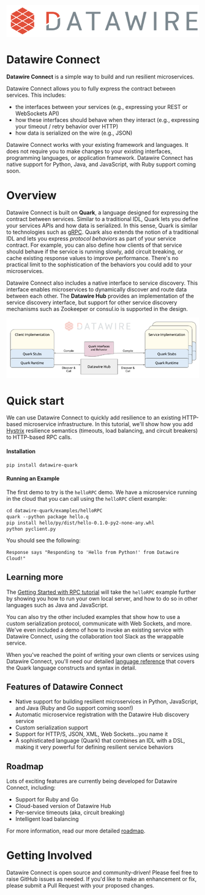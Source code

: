 ![Datawire](static-files/dw-logo.png)

# Datawire Connect

**Datawire Connect** is a simple way to build and run resilient microservices.

Datawire Connect allows you to fully express the contract between
services. This includes:

* the interfaces between your services (e.g., expressing your REST or WebSockets API)
* how these interfaces should behave when they interact (e.g.,
  expressing your timeout / retry behavior over HTTP)
* how data is serialized on the wire (e.g., JSON)

Datawire Connect works with your existing framework and languages. It
does not require you to make changes to your existing interfaces,
programming languages, or application framework. Datawire Connect
has native support for Python, Java, and JavaScript, with Ruby support
coming soon.

# Overview

Datawire Connect is built on **Quark**, a language designed for
expressing the contract between services. Similar to a traditional
IDL, Quark lets you define your services APIs and how data is
serialized. In this sense, Quark is similar to technologies such as
[gRPC](http://www.grpc.io). Quark also extends the notion of a traditional
IDL and lets you express *protocol behaviors* as part of your service
contract. For example, you can also define how clients of that service
should behave if the service is running slowly, add circuit breaking,
or cache existing response values to improve performance. There's no
practical limit to the sophistication of the behaviors you could add
to your microservices.

Datawire Connect also includes a native interface to service
discovery. This interface enables microservices to dynamically
discover and route data between each other. The **Datawire Hub**
provides an implementation of the service discovery interface, but
support for other service discovery mechanisms such as Zookeeper or
consul.io is supported in the design.

![Datawire Connect](static-files/dw-connect.png)

# Quick start

We can use Datawire Connect to quickly add resilience to an existing
HTTP-based microservice infrastructure. In this tutorial, we'll show
how you add [Hystrix](https://github.com/Netflix/Hystrix) resilience
semantics (timeouts, load balancing, and circuit breakers) to
HTTP-based RPC calls.

#### Installation
```
pip install datawire-quark
```
#### Running an Example

The first demo to try is the `helloRPC` demo. We have a microservice running in
the cloud that you can call using the `helloRPC` client example:

```
cd datawire-quark/examples/helloRPC
quark --python package hello.q
pip install hello/py/dist/hello-0.1.0-py2-none-any.whl
python pyclient.py
```
You should see the following:

```
Response says "Responding to 'Hello from Python!' from Datawire Cloud!"
```

## Learning more

The [Getting Started with RPC tutorial](http://datawire.github.io/quark/0.3/tutorials/rpc-basic/index.html)
will take the `helloRPC` example further by showing you how to run your own local
server, and how to do so in other languages such as Java and JavaScript.

You can also try the other included examples that show how to use a custom
serialization protocol, communicate with Web Sockets, and more. We've even
included a demo of how to invoke an existing service with Datawire Connect,
using the collaboration tool Slack as the wrappable service.

When you've reached the point of writing your own clients or services using
Datawire Connect, you'll need our detailed [language reference](http://datawire.github.io/quark/0.3/language-reference/index.html)
that covers the Quark language constructs and syntax in detail.

## Features of Datawire Connect

* Native support for building resilient microservices in Python, JavaScript,
and Java (Ruby and Go support coming soon!)
* Automatic microservice registration with the Datawire Hub discovery service
* Custom serialization support
* Support for HTTP/S, JSON, XML, Web Sockets...you name it
* A sophisticated language (Quark) that combines an IDL with a DSL, making it
very powerful for defining resilient service behaviors

## Roadmap

Lots of exciting features are currently being developed for Datawire Connect,
including:

* Support for Ruby and Go
* Cloud-based version of Datawire Hub
* Per-service timeouts (aka, circuit breaking)
* Intelligent load balancing

For more information, read our more detailed [roadmap](https://github.com/datawire/quark/blob/master/ROADMAP.md).

# Getting Involved

Datawire Connect is open source and community-driven! Please feel free to raise 
GitHub issues as needed. If you'd like to make an enhancement or fix, please submit
a Pull Request with your proposed changes.
